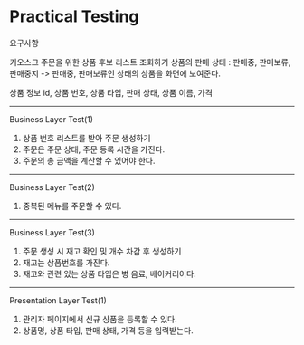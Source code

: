# Practical Testing

요구사항

키오스크 주문을 위한 상품 후보 리스트 조회하기
상품의 판매 상태 : 판매중, 판매보류, 판매중지
-> 판매중, 판매보류인 상태의 상품을 화면에 보여준다.

상품 정보
id, 상품 번호, 상품 타입, 판매 상태, 상품 이름, 가격

------------------------------------------
Business Layer Test(1)
1. 상품 번호 리스트를 받아 주문 생성하기
2. 주문은 주문 상태, 주문 등록 시간을 가진다.
3. 주문의 총 금액을 계산할 수 있어야 한다.

------------------------------------------

Business Layer Test(2)
1. 중복된 메뉴를 주문할 수 있다.

------------------------------------------

Business Layer Test(3)
1. 주문 생성 시 재고 확인 및 개수 차감 후 생성하기
2. 재고는 상품번호를 가진다.
3. 재고와 관련 있는 상품 타입은 병 음료, 베이커리이다.

__________________________________________

Presentation Layer Test(1)
1. 관리자 페이지에서 신규 상품을 등록할 수 있다.
2. 상품명, 상품 타입, 판매 상태, 가격 등을 입력받는다.